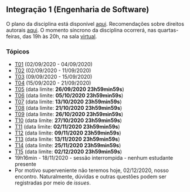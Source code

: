 ## Integração 1 (Engenharia de Software)

O plano da disciplina está disponível [aqui](./media/plano-integracao.pdf).
Recomendações sobre direitos autorais [aqui](./media/recomendacao-prograd.pdf). O momento síncrono da disciplina ocorrerá, nas quartas-feiras, das 19h às 20h,
na sala [virtual](https://meet.google.com/lookup/b53ap7ppm2).

### Tópicos

- [T01](./topicos/01.md) (02/09/2020 - 04/09/2020)
- [T02](./topicos/02.md) (02/09/2020 - 11/09/2020)
- [T03](./topicos/03.md) (09/09/2020 - 15/09/2020)
- [T04](./topicos/04.md) (15/09/2020 - 21/09/2020)
- [T05](./topicos/05.md) (data limite: **26/09/2020 23h59min59s**)
- [T06](./topicos/06.md) (data limite: **05/10/2020 23h59min59s**)
- [T07](./topicos/07.md) (data limite: **13/10/2020 23h59min59s**)
- [T08](./topicos/08.md) (data limite: **21/10/2020 23h59min59s**)
- [T09](./topicos/09.md) (data limite: **26/10/2020 23h59min59s**)
- [T10](./topicos/10.md) (data limite: **27/10/2020 23h59min59s**)
- [T11](./topicos/11.md) (data limite: **02/11/2020 23h59min59s**)
- [T12](./topicos/12.md) (data limite: **09/11/2020 23h59min59s**)
- [T13](./topicos/13.md) (data limite: **13/11/2020 23h59min59s**)
- [T14](./topicos/14.md) (data limite: **25/11/2020 23h59min59s**)
- [T15](./topicos/15.md) (data limite: **02/12/2020 23h59min59s**)
- 19h16min - 18/11/2020 - sessão interrompida - nenhum estudante presente
- Por motivo superveniente não teremos hoje, 02/12/2020, nosso encontro.
Naturalmente, dúvidas e outras questões podem ser registradas por meio
de _issues_.

